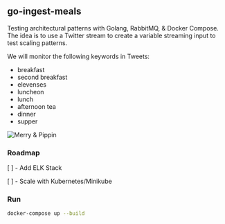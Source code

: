 ## go-ingest-meals

Testing architectural patterns with Golang, RabbitMQ, & Docker Compose.
The idea is to use a Twitter stream to create a variable streaming input to test scaling patterns.

We will monitor the following keywords in Tweets:

- breakfast
- second breakfast
- elevenses
- luncheon
- lunch
- afternoon tea
- dinner
- supper

![Merry & Pippin](https://i.imgflip.com/7a9b3.jpg?a438885)

### Roadmap

[ ] - Add ELK Stack

[ ] - Scale with Kubernetes/Minikube


### Run

```bash
docker-compose up --build
```
